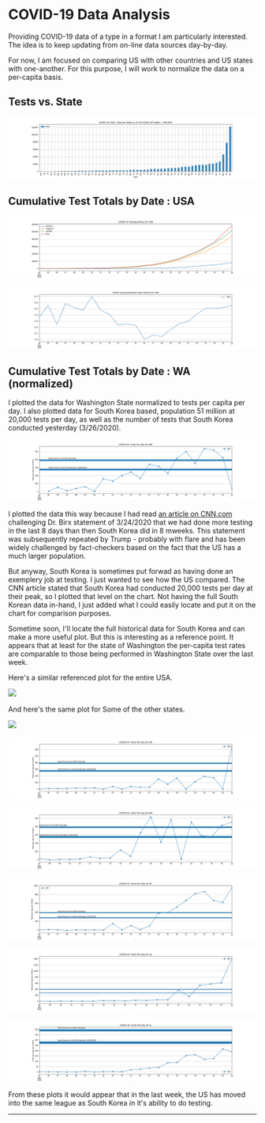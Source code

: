 # COVID-19 Data Analysis

Providing COVID-19 data of a type in a format I am particularly interested.  The idea is to keep updating from on-line data sources day-by-day.

For now, I am focused on comparing US with other countries and US states with one-another.  For this purpose, I will work to normalize the data on a per-capita basis.

## Tests vs. State

![Do you see me now?](./images/tests_vs_state.png)

## Cumulative Test Totals by Date : USA

![Do you see me now?](./images/tests_by_date_USA.png)

![Do you see me now?](./images/test_ratios_by_date_USA.png)

## Cumulative Test Totals by Date : WA (normalized)

I plotted the data for Washington State normalized to tests per capita per day.  I also plotted data for South Korea based, population 51 million at 20,000 tests per day, as well as the number of tests that South Korea conducted yesterday (3/26/2020).

![Do you see me now?](./images/tpd_history_WA.png)

 I plotted the data this way because I had read [an article on CNN.com](https://www.cnn.com/2020/03/25/politics/coronavirus-testing-trump-south-korea-fact-check/index.html) challenging Dr. Birx statement of 3/24/2020 that we had done more testing in the last 8 days than  then South Korea did in 8 mweeks.  This statement was subsequently repeated by Trump - probably with flare and has been widely challenged by fact-checkers based on the fact that the US has a much larger population.
 
But anyway, South Korea is sometimes put forwad as having done an exemplery job at testing.  I just wanted to see how the US compared.  The CNN article stated that South Korea had conducted 20,000 tests per day at their peak, so I plotted that level on the chart.  Not having the full South Korean data in-hand, I just added what I could easily locate and put it on the chart for comparison purposes.  

Sometime soon, I'll locate the full historical data for South Korea and can make a more useful plot.  But this is interesting as a reference point.  It appears that at least for the state of Washington the per-capita test rates are comparable to those being performed in Washington State over the last week.

Here's a similar referenced plot for the entire USA.

![](./images/tpd_USA_South_Korea_ref.png)

And here's the same plot for Some of the other states.

![](./images/tpd_history_WA_SKref.png)

![](./images/tpd_history_OR_SKref.png)

![](./images/tpd_history_NM_SKref.png)

![](./images/tpd_history_NY_SKref.png)

![](./images/tpd_history_LA_SKref.png)

![](./images/tpd_history_IL_SKref.png)

From these plots it would appear that in the last week, the US has moved into the same league as South Korea in it's ability to do testing. 

---